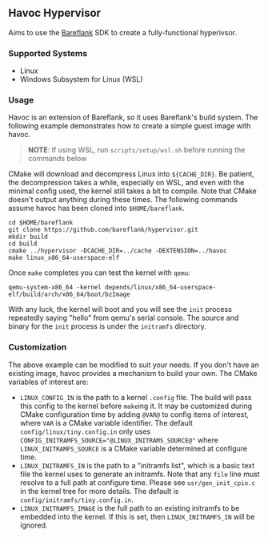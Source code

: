 ## Havoc Hypervisor

Aims to use the [Bareflank](https://github.com/bareflank/hypervisor) SDK
to create a fully-functional hyperivsor.

### Supported Systems
  - Linux
  - Windows Subsystem for Linux (WSL)

### Usage
Havoc is an extension of Bareflank, so it uses Bareflank's build system. The
following example demonstrates how to create a simple guest image with havoc.

> **NOTE**: If using WSL, run `scripts/setup/wsl.sh` before running the commands below

CMake will download and decompress Linux into `${CACHE_DIR}`. Be patient, the
decompression takes a while, especially on WSL, and even with the minimal
config used, the kernel still takes a bit to compile. Note that CMake doesn't
output anything during these times. The following commands assume havoc has
been cloned into `$HOME/bareflank`.
```
cd $HOME/bareflank
git clone https://github.com/bareflank/hypervisor.git
mkdir build
cd build
cmake ../hypervisor -DCACHE_DIR=../cache -DEXTENSION=../havoc
make linux_x86_64-userspace-elf
```

Once `make` completes you can test the kernel with `qemu`:
```
qemu-system-x86_64 -kernel depends/linux/x86_64-userspace-elf/build/arch/x86_64/boot/bzImage
```

With any luck, the kernel will boot and you will see the `init` process
repeatedly saying "hello" from qemu's serial console. The source and binary for
the `init` process is under the `initramfs` directory.

### Customization
The above example can be modified to suit your needs. If you don't have an
existing image, havoc provides a mechanism to build your own. The CMake
variables of interest are:
  - `LINUX_CONFIG_IN` is the path to a kernel `.config` file. The build
    will pass this config to the kernel before `make`ing it. It may be customized
    during CMake configuration time by adding `@VAR@` to config items of
    interest, where `VAR` is a CMake variable identifier. The default
    `config/linux/tiny.config.in` only uses
    `CONFIG_INITRAMFS_SOURCE="@LINUX_INITRAMS_SOURCE@"` where
    `LINUX_INITRAMFS_SOURCE` is a CMake variable determined at configure time.
  - `LINUX_INITRAMFS_IN` is the path to a "initramfs list", which is a
     basic text file the kernel uses to generate an initramfs. Note
     that any `file` line must resolve to a full path at configure time. Please
     see `usr/gen_init_cpio.c` in the kernel tree for more details.
     The default is `config/initramfs/tiny.config.in`.
  - `LINUX_INITRAMFS_IMAGE` is the full path to an existing initramfs to be
     embedded into the kernel. If this is set, then `LINUX_INITRAMFS_IN` will
     be ignored.
